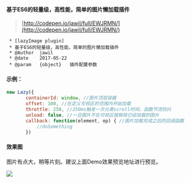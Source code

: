 #### 基于ES6的轻量级，高性能，简单的图片懒加载插件

>[http://codepen.io/jawil/full/EWJRMN/](http://codepen.io/jawil/full/EWJRMN/)

 ```text
  * [lazyImage plugin]
  * 基于ES6的轻量级，高性能，简单的图片懒加载插件
  * @Author  jawil
  * @date    2017-05-22
  * @param   {object}   插件配置参数
 ```

#### 示例：

 ```JavaScript
 new Lazy({
        containerId: window, //图片顶层容器
        offset: 100, //在定义可视区的范围内开始加载
        throttle: 250, //250ms触发一次元素scroll时间，函数节流防抖
        unload: false, //一旦图片不在可视区就移除已经加载的图片
        callback: function(element, op) { //图片加载完成之后的回调函数
            //doSomething
        })
 ```

#### 效果图

图片有点大，稍等片刻。建议上面Demo效果预览地址进行预览。

![](https://segmentfault.com/img/remote/1460000008997803?w=444&h=575)

